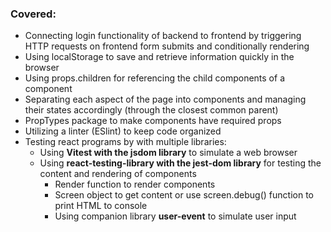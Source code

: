 ### Covered: 
- Connecting login functionality of backend to frontend by triggering HTTP requests on frontend form submits and conditionally rendering
- Using localStorage to save and retrieve information quickly in the browser
- Using props.children for referencing the child components of a component
- Separating each aspect of the page into components and managing their states accordingly (through the closest common parent)
- PropTypes package to make components have required props
- Utilizing a linter (ESlint) to keep code organized
- Testing react programs by with multiple libraries:
  - Using **Vitest with the jsdom library** to simulate a web browser
  - Using **react-testing-library with the jest-dom library** for testing the content and rendering of components
    - Render function to render components
    - Screen object to get content or use screen.debug() function to print HTML to console
    - Using companion library **user-event** to simulate user input
